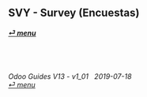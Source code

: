 ## SVY - Survey (Encuestas)
#### [_&#x23CE; menu_](https://github.com/oldyguy/odoo-guides/blob/master/README.md)<br><br>

	
###### <br><br>Odoo Guides V13 - v1_01 &nbsp; 2019-07-18<br>[_&#x23CE; menu_](https://github.com/oldyguy/odoo-guides/blob/master/README.md)<br><br>
